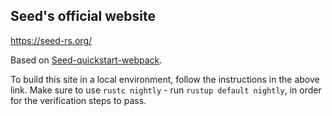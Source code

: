 ## Seed's official website

https://seed-rs.org/

Based on [Seed-quickstart-webpack](https://github.com/seed-rs/seed-quickstart-webpack]).

To build this site in a local environment, follow the instructions in the above link.
Make sure to use `rustc nightly` - run `rustup default nightly`, in order for the verification
steps to pass.
